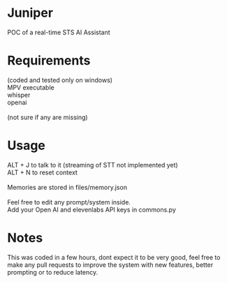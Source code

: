 # Juniper
POC of a real-time STS AI Assistant


# Requirements
(coded and tested only on windows)
<br>
MPV executable
<br>
whisper
<br>
openai
<br><br>
(not sure if any are missing)

# Usage
ALT + J to talk to it (streaming of STT not implemented yet)
<br>
ALT + N to reset context
<br><br>
Memories are stored in files/memory.json
<br><br>
Feel free to edit any prompt/system inside.
<br>
Add your Open AI and elevenlabs API keys in commons.py
<br>

# Notes
This was coded in a few hours, dont expect it to be very good, feel free to make any pull requests to improve the system with new features, better prompting or to reduce latency.
